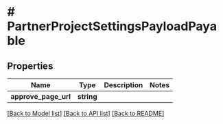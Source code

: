 # # PartnerProjectSettingsPayloadPayable

## Properties

Name | Type | Description | Notes
------------ | ------------- | ------------- | -------------
**approve_page_url** | **string** |  |

[[Back to Model list]](../../README.md#models) [[Back to API list]](../../README.md#endpoints) [[Back to README]](../../README.md)
